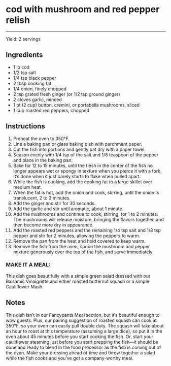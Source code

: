 # cod with mushroom and red pepper relish
---
Yield: 2 servings

## Ingredients
- 1 lb cod
- 1/2 tsp salt
- 1/4 tsp black pepper
- 2 tbsp cooking fat
- 1/4 onion, finely chopped
- 2 tsp grated fresh ginger (or 1/2 tsp ground ginger)
- 2 cloves garlic, minced
- 1 pt (2 cup) button, cremini, or portabella mushrooms, sliced
- 1 cup roasted red peppers, chopped

## Instructions
1. Preheat the oven to 350°F.
2. Line a baking pan or glass baking dish with parchment paper.
3. Cut the fish into portions and gently pat dry with a paper towel.
4. Season evenly with 1/4 tsp of the salt and 1/8 teaspoon of the pepper and place in the baking pan.
5. Bake for 12 to 15 minutes, until the flesh in the center of the fish no longer appears wet or spongy in texture when you pierce it with a fork. It’s done when it just barely starts to flake when pulled apart.
6. While the fish is cooking, add the cooking fat to a large skillet over medium heat.
7. When the fat is hot, add the onion and cook, stirring, until the onion is translucent, 2 to 3 minutes.
8. Add the ginger and stir for 30 seconds.
9. Add the garlic and stir until aromatic, about 1 minute.
10. Add the mushrooms and continue to cook, stirring, for 1 to 2 minutes. The mushrooms will release moisture, bringing the flavors together, and then become more dry in appearance.
11. Add the roasted red peppers and the remaining 1/4 tsp salt and 1/8 tsp pepper and stir for 2 minutes, allowing the peppers to warm.
12. Remove the pan from the heat and hold covered to keep warm.
13. Remove the fish from the oven, spoon the mushroom and pepper mixture generously over the top of the fish, and serve immediately

### MAKE IT A MEAL:
This dish goes beautifully with a simple green salad dressed with our Balsamic Vinaigrette and either roasted butternut squash or a simple Cauliflower Mash.

## Notes
This dish isn’t in our Fancypants Meal section, but it’s beautiful enough to wow guests. Plus, our pairing suggestion of roasted squash can cook at 350°F, so your oven can easily pull double duty. The squash will take about an hour to roast at this temperature (assuming a large dice), so put it in the oven about 45 minutes before you start cooking the fish. Or, start your cauliflower steaming just before you start prepping the fish—it should be done and ready to blend in the food processor as the fish is coming out of the oven. Make your dressing ahead of time and throw together a salad while the fish cooks and you’ve got a company-worthy meal.
